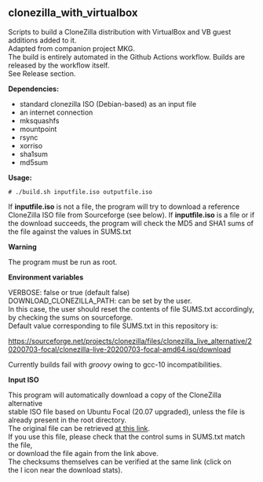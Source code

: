 ## clonezilla_with_virtualbox
   
Scripts to build a CloneZilla distribution with VirtualBox and VB 
guest additions added to it.   
Adapted from companion project MKG.   
The build is entirely automated in the Github Actions workflow.
Builds are released by the workflow itself.   
See Release section.  
     
**Dependencies:**    
   
+ standard clonezilla ISO (Debian-based) as an input file   
+ an internet connection
+ mksquashfs
+ mountpoint 
+ rsync
+ xorriso
+ sha1sum
+ md5sum

**Usage:**   
   
`# ./build.sh inputfile.iso outputfile.iso`  

If **inputfile.iso** is not a file, the program will try to download a reference 
CloneZilla ISO file from Sourceforge (see below).
If **inputfile.iso** is a file or if the download succeeds, the program
will check the MD5 and SHA1 sums of the file against the values in SUMS.txt

**Warning**  
  
The program must be run as root.  

**Environment variables**   

VERBOSE: false or true (default false)    
DOWNLOAD_CLONEZILLA_PATH: can be set by the user.   
In this case, the user should reset the contents of file SUMS.txt accordingly,  
by checking the sums on sourceforge.  
Default value corresponding to file SUMS.txt in this repository is:   
   
https://sourceforge.net/projects/clonezilla/files/clonezilla_live_alternative/20200703-focal/clonezilla-live-20200703-focal-amd64.iso/download

Currently builds fail with *groovy* owing to gcc-10 incompatibilities.   
    
**Input ISO**
   
This program will automatically download a copy of the CloneZilla alternative  
stable ISO file based on Ubuntu Focal (20.07 upgraded), unless the file is already
present in the root directory.  
The original file can be retrieved [at this link](https://sourceforge.net/projects/clonezilla/files/clonezilla_live_alternative/20200703-focal/clonezilla-live-20200703-focal-amd64.iso/download).    
If you use this file, please check that the control sums in SUMS.txt match the file,   
or download the file again from the link above.   
The checksums themselves can be verified at the same link (click on   
the I icon near the download stats).  
